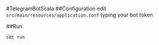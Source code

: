 #TelegramBotScala
##Configuration
edit `src/main/resources/application.conf` typing your bot token

##Run

`sbt run`